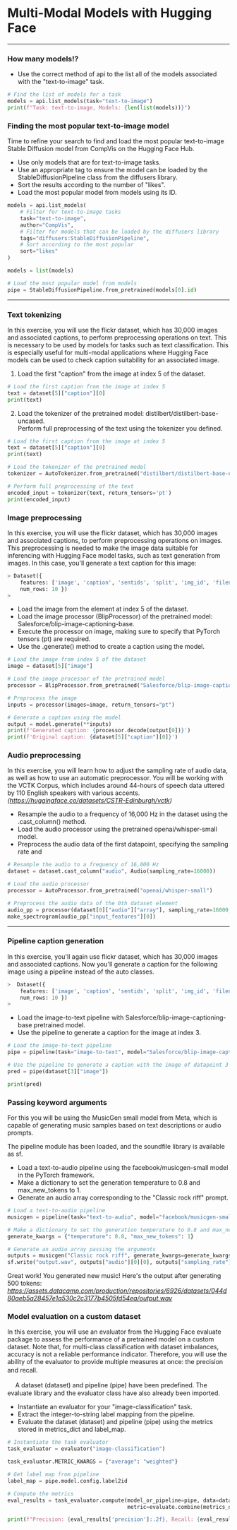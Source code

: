 # Multi-Modal Models with Hugging Face
---
### How many models!?
* Use the correct method of api to the list all of the models associated with the "text-to-image" task.
```python
# Find the list of models for a task
models = api.list_models(task="text-to-image")
print(f"Task: text-to-image, Models: {len(list(models))}")
```
### Finding the most popular text-to-image model
Time to refine your search to find and load the most popular text-to-image Stable Diffusion model from CompVis on the Hugging Face Hub.  
* Use only models that are for text-to-image tasks.
* Use an appropriate tag to ensure the model can be loaded by the StableDiffusionPipeline class from the diffusers library.
* Sort the results according to the number of "likes".
* Load the most popular model from models using its ID.
```python
models = api.list_models(
    # Filter for text-to-image tasks
    task="text-to-image",
    author="CompVis",
    # Filter for models that can be loaded by the diffusers library
    tags="diffusers:StableDiffusionPipeline",
    # Sort according to the most popular
    sort="likes"
)

models = list(models)

# Load the most popular model from models
pipe = StableDiffusionPipeline.from_pretrained(models[0].id)
```
---
### Text tokenizing
In this exercise, you will use the flickr dataset, which has 30,000 images and associated captions, to perform preprocessing operations on text. This is necessary to be used by models for tasks such as text classification. This is especially useful for multi-modal applications where Hugging Face models can be used to check caption suitability for an associated image.
1. Load the first "caption" from the image at index 5 of the dataset.
```python
# Load the first caption from the image at index 5
text = dataset[5]["caption"][0]
print(text)
```
2. Load the tokenizer of the pretrained model: distilbert/distilbert-base-uncased.  
Perform full preprocessing of the text using the tokenizer you defined.
```python
# Load the first caption from the image at index 5
text = dataset[5]["caption"][0]
print(text)

# Load the tokenizer of the pretrained model
tokenizer = AutoTokenizer.from_pretrained("distilbert/distilbert-base-uncased")

# Perform full preprocessing of the text
encoded_input = tokenizer(text, return_tensors='pt')
print(encoded_input)
```
### Image preprocessing
In this exercise, you will use the flickr dataset, which has 30,000 images and associated captions, to perform preprocessing operations on images. This preprocessing is needed to make the image data suitable for inferencing with Hugging Face model tasks, such as text generation from images. In this case, you'll generate a text caption for this image:
```python
> Dataset({
    features: ['image', 'caption', 'sentids', 'split', 'img_id', 'filename'],
    num_rows: 10 })
>
```
* Load the image from the element at index 5 of the dataset.
* Load the image processor (BlipProcessor) of the pretrained model: Salesforce/blip-image-captioning-base.
* Execute the processor on image, making sure to specify that PyTorch tensors (pt) are required.
* Use the .generate() method to create a caption using the model.
```python
# Load the image from index 5 of the dataset
image = dataset[5]["image"]

# Load the image processor of the pretrained model
processor = BlipProcessor.from_pretrained("Salesforce/blip-image-captioning-base")

# Preprocess the image
inputs = processor(images=image, return_tensors="pt")

# Generate a caption using the model
output = model.generate(**inputs)
print(f'Generated caption: {processor.decode(output[0])}')
print(f'Original caption: {dataset[5]["caption"][0]}')
```
### Audio preprocessing
In this exercise, you will learn how to adjust the sampling rate of audio data, as well as how to use an automatic preprocessor. You will be working with the VCTK Corpus, which includes around 44-hours of speech data uttered by 110 English speakers with various accents.   
*(https://huggingface.co/datasets/CSTR-Edinburgh/vctk)*  
* Resample the audio to a frequency of 16,000 Hz in the dataset using the .cast_column() method.
* Load the audio processor using the pretrained openai/whisper-small model.
* Preprocess the audio data of the first datapoint, specifying the sampling rate and
```python
# Resample the audio to a frequency of 16,000 Hz
dataset = dataset.cast_column("audio", Audio(sampling_rate=16000))

# Load the audio processor
processor = AutoProcessor.from_pretrained("openai/whisper-small")

# Preprocess the audio data of the 0th dataset element
audio_pp = processor(dataset[0]["audio"]["array"], sampling_rate=16000, padding=True, return_tensors="pt")
make_spectrogram(audio_pp["input_features"][0])
```
--- 
### Pipeline caption generation
In this exercise, you'll again use flickr dataset, which has 30,000 images and associated captions. Now you'll generate a caption for the following image using a pipeline instead of the auto classes.
```python
>  Dataset({
    features: ['image', 'caption', 'sentids', 'split', 'img_id', 'filename'],
    num_rows: 10 })
>
```
* Load the image-to-text pipeline with Salesforce/blip-image-captioning-base pretrained model.
* Use the pipeline to generate a caption for the image at index 3.
```python
# Load the image-to-text pipeline
pipe = pipeline(task="image-to-text", model="Salesforce/blip-image-captioning-base")

# Use the pipeline to generate a caption with the image of datapoint 3
pred = pipe(dataset[3]["image"])

print(pred)
```
### Passing keyword arguments
For this you will be using the MusicGen small model from Meta, which is capable of generating music samples based on text descriptions or audio prompts.
   
The pipeline module has been loaded, and the soundfile library is available as sf.

* Load a text-to-audio pipeline using the facebook/musicgen-small model in the PyTorch framework.
* Make a dictionary to set the generation temperature to 0.8 and max_new_tokens to 1.
* Generate an audio array corresponding to the "Classic rock riff" prompt.
```python
# Load a text-to-audio pipeline
musicgen = pipeline(task="text-to-audio", model="facebook/musicgen-small", framework="pt")

# Make a dictionary to set the generation temperature to 0.8 and max_new_tokens to 1
generate_kwargs = {"temperature": 0.8, "max_new_tokens": 1}

# Generate an audio array passing the arguments
outputs = musicgen("Classic rock riff", generate_kwargs=generate_kwargs)
sf.write("output.wav", outputs["audio"][0][0], outputs["sampling_rate"])
```
Great work! You generated new music! Here's the output after generating 500 tokens:   
*https://assets.datacamp.com/production/repositories/6926/datasets/044d80aeb5a28457e1a530c2c3177b4505fd54ea/output.wav*

### Model evaluation on a custom dataset
In this exercise, you will use an evaluator from the Hugging Face evaluate package to assess the performance of a pretrained model on a custom dataset. Note that, for multi-class classification with dataset imbalances, accuracy is not a reliable performance indicator. Therefore, you will use the ability of the evaluator to provide multiple measures at once: the precision and recall.　　　　

　
A dataset (dataset) and pipeline (pipe) have been predefined. The evaluate library and the evaluator class have also already been imported.
    
* Instantiate an evaluator for your "image-classification" task.
* Extract the integer-to-string label mapping from the pipeline.
* Evaluate the dataset (dataset) and pipeline (pipe) using the metrics stored in metrics_dict and label_map.
```python
# Instantiate the task evaluator
task_evaluator = evaluator("image-classification")

task_evaluator.METRIC_KWARGS = {"average": "weighted"}

# Get label map from pipeline
label_map = pipe.model.config.label2id

# Compute the metrics
eval_results = task_evaluator.compute(model_or_pipeline=pipe, data=dataset, 
                                      metric=evaluate.combine(metrics_dict), label_mapping=label_map)

print(f"Precision: {eval_results['precision']:.2f}, Recall: {eval_results['recall']:.2f}")
```
